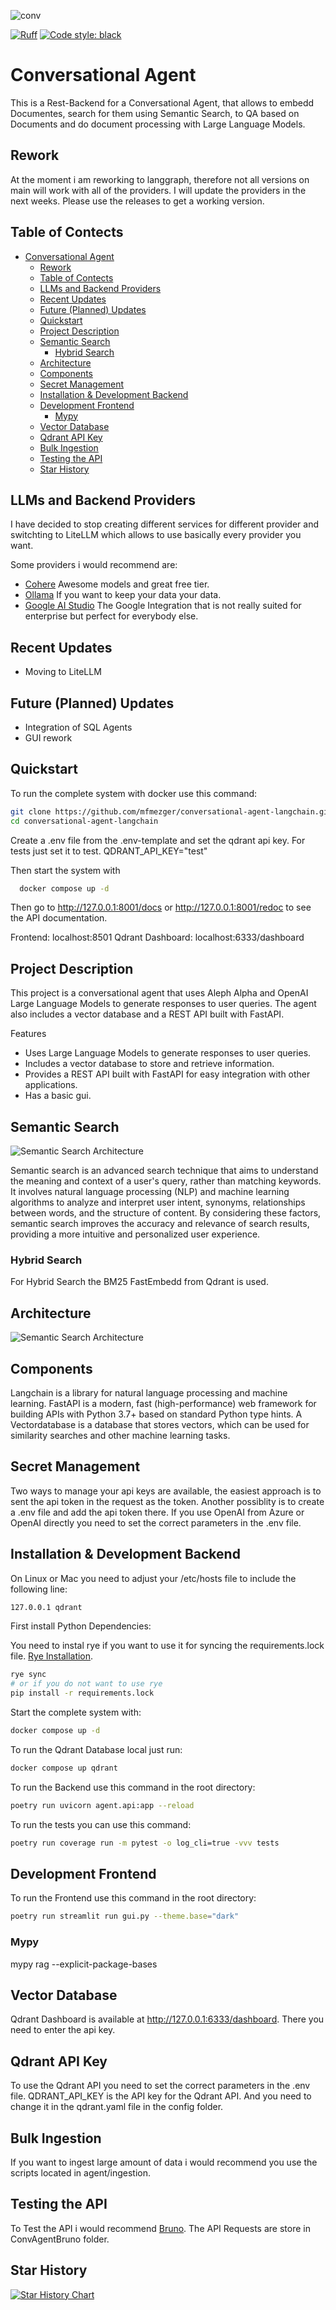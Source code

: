 ![conv](https://socialify.git.ci/mfmezger/conversational-agent-langchain/image?description=1&font=Inter&language=1&name=1&owner=1&pattern=Charlie%20Brown&stargazers=1&theme=Dark)

[![Ruff](https://img.shields.io/endpoint?url=https://raw.githubusercontent.com/charliermarsh/ruff/main/assets/badge/v2.json)](https://github.com/astral-sh/ruff)
<a href="https://github.com/psf/black"><img alt="Code style: black" src="https://img.shields.io/badge/code%20style-black-000000.svg"></a>

# Conversational Agent
This is a Rest-Backend for a Conversational Agent, that allows to embedd Documentes, search for them using Semantic Search, to QA based on Documents and do document processing with Large Language Models.


## Rework

At the moment i am reworking to langgraph, therefore not all versions on main will work with all of the providers. I will update the providers in the next weeks. Please use the releases to get a working version.

## Table of Contects
- [Conversational Agent](#conversational-agent)
  - [Rework](#rework)
  - [Table of Contects](#table-of-contects)
  - [LLMs and Backend Providers](#llms-and-backend-providers)
  - [Recent Updates](#recent-updates)
  - [Future (Planned) Updates](#future-planned-updates)
  - [Quickstart](#quickstart)
  - [Project Description](#project-description)
  - [Semantic Search](#semantic-search)
    - [Hybrid Search](#hybrid-search)
  - [Architecture](#architecture)
  - [Components](#components)
  - [Secret Management](#secret-management)
  - [Installation \& Development Backend](#installation--development-backend)
  - [Development Frontend](#development-frontend)
    - [Mypy](#mypy)
  - [Vector Database](#vector-database)
  - [Qdrant API Key](#qdrant-api-key)
  - [Bulk Ingestion](#bulk-ingestion)
  - [Testing the API](#testing-the-api)
  - [Star History](#star-history)


## LLMs and Backend Providers

I have decided to stop creating different services for different provider and switchting to LiteLLM which allows to use basically every provider you want.

Some providers i would recommend are:

- [Cohere](https://cohere.com/) Awesome models and great free tier.
- [Ollama](https://ollama.com/) If you want to keep your data your data.
- [Google AI Studio](aistudio.google.com) The Google Integration that is not really suited for enterprise but perfect for everybody else.


## Recent Updates
- Moving to LiteLLM

## Future (Planned) Updates
- Integration of SQL Agents
- GUI rework

## Quickstart
To run the complete system with docker use this command:

```bash
git clone https://github.com/mfmezger/conversational-agent-langchain.git
cd conversational-agent-langchain
```
Create a .env file from the .env-template and set the qdrant api key. For tests just set it to test.
QDRANT_API_KEY="test"

Then start the system with
```bash
  docker compose up -d
```

Then go to http://127.0.0.1:8001/docs or http://127.0.0.1:8001/redoc to see the API documentation.

Frontend: localhost:8501
Qdrant Dashboard: localhost:6333/dashboard


## Project Description
This project is a conversational agent that uses Aleph Alpha and OpenAI Large Language Models to generate responses to user queries. The agent also includes a vector database and a REST API built with FastAPI.

Features
- Uses Large Language Models to generate responses to user queries.
- Includes a vector database to store and retrieve information.
- Provides a REST API built with FastAPI for easy integration with other applications.
- Has a basic gui.

## Semantic Search
![Semantic Search Architecture](resources/search_flow.png)

Semantic search is an advanced search technique that aims to understand the meaning and context of a user's query, rather than matching keywords. It involves natural language processing (NLP) and machine learning algorithms to analyze and interpret user intent, synonyms, relationships between words, and the structure of content. By considering these factors, semantic search improves the accuracy and relevance of search results, providing a more intuitive and personalized user experience.

### Hybrid Search

For Hybrid Search the BM25 FastEmbedd from Qdrant is used.

## Architecture
![Semantic Search Architecture](resources/Architecture.png)

## Components

Langchain is a library for natural language processing and machine learning. FastAPI is a modern, fast (high-performance) web framework for building APIs with Python 3.7+ based on standard Python type hints. A Vectordatabase is a database that stores vectors, which can be used for similarity searches and other machine learning tasks.




## Secret Management

Two ways to manage your api keys are available, the easiest approach is to sent the api token in the request as the token.
Another possiblity is to create a .env file and add the api token there.
If you use OpenAI from Azure or OpenAI directly you need to set the correct parameters in the .env file.


## Installation & Development Backend

On Linux or Mac you need to adjust your /etc/hosts file to include the following line:

```bash
127.0.0.1 qdrant
```



First install Python Dependencies:

You need to instal rye if you want to use it for syncing the requirements.lock file. [Rye Installation](https://rye.astral.sh/guide/installation/).

```bash
rye sync
# or if you do not want to use rye
pip install -r requirements.lock
```

Start the complete system with:

```bash
docker compose up -d
```

To run the Qdrant Database local just run:

```bash
docker compose up qdrant
```


To run the Backend use this command in the root directory:

```bash
poetry run uvicorn agent.api:app --reload
```

To run the tests you can use this command:

```bash
poetry run coverage run -m pytest -o log_cli=true -vvv tests
```

## Development Frontend

To run the Frontend use this command in the root directory:

```bash
poetry run streamlit run gui.py --theme.base="dark"
```

### Mypy

mypy rag --explicit-package-bases

## Vector Database

Qdrant Dashboard is available at http://127.0.0.1:6333/dashboard. There you need to enter the api key.

## Qdrant API Key
To use the Qdrant API you need to set the correct parameters in the .env file.
QDRANT_API_KEY is the API key for the Qdrant API.
And you need to change it in the qdrant.yaml file in the config folder.

## Bulk Ingestion

If you want to ingest large amount of data i would recommend you use the scripts located in agent/ingestion.


## Testing the API
To Test the API i would recommend [Bruno](https://www.usebruno.com/). The API Requests are store in ConvAgentBruno folder.


## Star History

<a href="https://star-history.com/#mfmezger/conversational-agent-langchain&Date">
  <picture>
    <source media="(prefers-color-scheme: dark)" srcset="https://api.star-history.com/svg?repos=mfmezger/conversational-agent-langchain&type=Date&theme=dark" />
    <source media="(prefers-color-scheme: light)" srcset="https://api.star-history.com/svg?repos=mfmezger/conversational-agent-langchain&type=Date" />
    <img alt="Star History Chart" src="https://api.star-history.com/svg?repos=mfmezger/conversational-agent-langchain&type=Date" />
  </picture>
</a>
